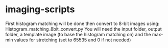 # imaging-scripts

First histogram matching will be done then convert to 8-bit images using: Histogram_matching_8bit_convert.py
You will need the input folder, output folder, a template image (to base the histogram matching on) and the max-min values for stretching (set to 65535 and 0 if not needed) 
